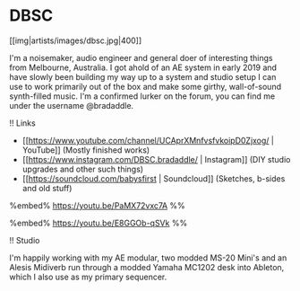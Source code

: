 # DBSC

[[img|artists/images/dbsc.jpg|400]]

I'm a noisemaker, audio engineer and general doer of interesting things from Melbourne, Australia. 
I got ahold of an AE system in early 2019 and have slowly been building my way up to a system and studio setup I can use to work primarily out of the box and make some girthy, wall-of-sound synth-filled music.
I'm a confirmed lurker on the forum, you can find me under the username @bradaddle.

!! Links
* [[https://www.youtube.com/channel/UCAprXMnfvsfvkoipD0Zjxog/ | YouTube]] (Mostly finished works)
* [[https://www.instagram.com/DBSC.bradaddle/ | Instagram]] (DIY studio upgrades and other such things)
* [[https://soundcloud.com/babysfirst | Soundcloud]] (Sketches, b-sides and old stuff)

%embed% https://youtu.be/PaMX72vxc7A %%

%embed% https://youtu.be/E8GGOb-qSVk %%


!! Studio

I'm happily working with my AE modular, two modded MS-20 Mini's and an Alesis Midiverb run through a modded Yamaha MC1202 desk into Ableton, which I also use as my primary sequencer.
